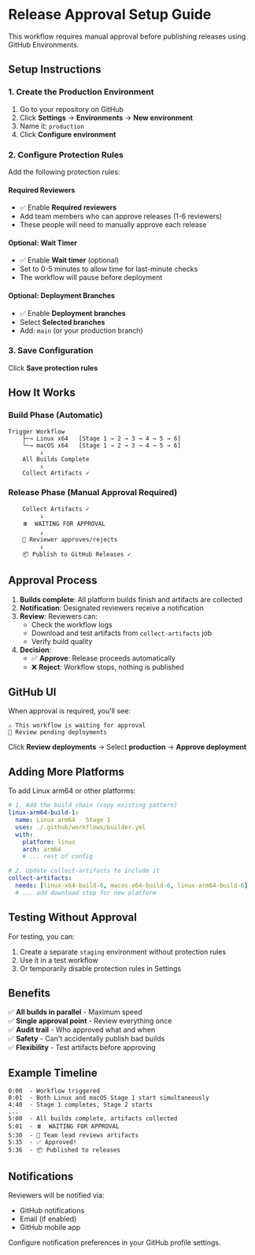# Release Approval Setup Guide

This workflow requires manual approval before publishing releases using GitHub Environments.

## Setup Instructions

### 1. Create the Production Environment

1. Go to your repository on GitHub
2. Click **Settings** → **Environments** → **New environment**
3. Name it: `production`
4. Click **Configure environment**

### 2. Configure Protection Rules

Add the following protection rules:

#### Required Reviewers
- ✅ Enable **Required reviewers**
- Add team members who can approve releases (1-6 reviewers)
- These people will need to manually approve each release

#### Optional: Wait Timer
- ✅ Enable **Wait timer** (optional)
- Set to 0-5 minutes to allow time for last-minute checks
- The workflow will pause before deployment

#### Optional: Deployment Branches
- ✅ Enable **Deployment branches**
- Select **Selected branches**
- Add: `main` (or your production branch)

### 3. Save Configuration

Click **Save protection rules**

## How It Works

### Build Phase (Automatic)
```
Trigger Workflow
    ├─→ Linux x64   [Stage 1 → 2 → 3 → 4 → 5 → 6]
    └─→ macOS x64   [Stage 1 → 2 → 3 → 4 → 5 → 6]
         ↓
    All Builds Complete
         ↓
    Collect Artifacts ✓
```

### Release Phase (Manual Approval Required)
```
    Collect Artifacts ✓
         ↓
    ⏸️  WAITING FOR APPROVAL
         ↓
    👤 Reviewer approves/rejects
         ↓
    📦 Publish to GitHub Releases ✓
```

## Approval Process

1. **Builds complete**: All platform builds finish and artifacts are collected
2. **Notification**: Designated reviewers receive a notification
3. **Review**: Reviewers can:
   - Check the workflow logs
   - Download and test artifacts from `collect-artifacts` job
   - Verify build quality
4. **Decision**:
   - ✅ **Approve**: Release proceeds automatically
   - ❌ **Reject**: Workflow stops, nothing is published

## GitHub UI

When approval is required, you'll see:

```
⚠️ This workflow is waiting for approval
👤 Review pending deployments
```

Click **Review deployments** → Select **production** → **Approve deployment**

## Adding More Platforms

To add Linux arm64 or other platforms:

```yaml
# 1. Add the build chain (copy existing pattern)
linux-arm64-build-1:
  name: Linux arm64 - Stage 1
  uses: ./.github/workflows/builder.yml
  with:
    platform: linux
    arch: arm64
    # ... rest of config

# 2. Update collect-artifacts to include it
collect-artifacts:
  needs: [linux-x64-build-6, macos-x64-build-6, linux-arm64-build-6]
  # ... add download step for new platform
```

## Testing Without Approval

For testing, you can:

1. Create a separate `staging` environment without protection rules
2. Use it in a test workflow
3. Or temporarily disable protection rules in Settings

## Benefits

✅ **All builds in parallel** - Maximum speed  
✅ **Single approval point** - Review everything once  
✅ **Audit trail** - Who approved what and when  
✅ **Safety** - Can't accidentally publish bad builds  
✅ **Flexibility** - Test artifacts before approving  

## Example Timeline

```
0:00  - Workflow triggered
0:01  - Both Linux and macOS Stage 1 start simultaneously
4:40  - Stage 1 completes, Stage 2 starts
...
5:00  - All builds complete, artifacts collected
5:01  - ⏸️  WAITING FOR APPROVAL
5:30  - 👤 Team lead reviews artifacts
5:35  - ✅ Approved!
5:36  - 📦 Published to releases
```

## Notifications

Reviewers will be notified via:
- GitHub notifications
- Email (if enabled)
- GitHub mobile app

Configure notification preferences in your GitHub profile settings.

